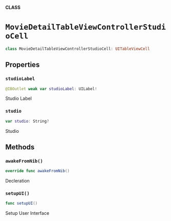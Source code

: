 **CLASS**

# `MovieDetailTableViewControllerStudioCell`

```swift
class MovieDetailTableViewControllerStudioCell: UITableViewCell
```

## Properties
### `studioLabel`

```swift
@IBOutlet weak var studioLabel: UILabel!
```

Studio Label

### `studio`

```swift
var studio: String?
```

Studio

## Methods
### `awakeFromNib()`

```swift
override func awakeFromNib()
```

Decleration

### `setupUI()`

```swift
func setupUI()
```

Setup User Interface
